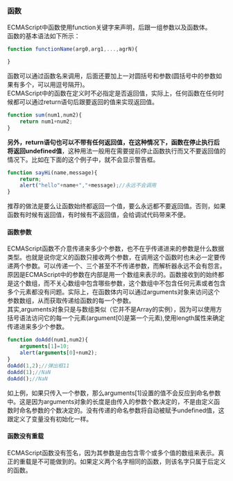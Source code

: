 ### 函数  
ECMAScript中函数使用function关键字来声明，后跟一组参数以及函数体。  
函数的基本语法如下所示：  
```javascript
function functionName(arg0,arg1,...,agrN){

}
```  
函数可以通过函数名来调用，后面还要加上一对圆括号和参数(圆括号中的参数如果有多个，可以用逗号隔开)。  
ECMAScript中的函数在定义时不必指定是否返回值，实际上，任何函数在任何时候都可以通过return语句后跟要返回的值来实现返回值。
```javascript
function sum(num1,num2){
    return num1+num2;
}
```  
**另外，return语句也可以不带有任何返回值，在这种情况下，函数在停止执行后将返回undefined值**，这种用法一般用在需要提前停止函数执行而又不要返回值的情况下。比如在下面的这个例子中，就不会显示警告框。
```javascript
function sayHi(name,message){
    return;
    alert("hello"+name+","+message);//永远不会调用
}
```
推荐的做法是要么让函数始终都返回一个值，要么永远都不要返回值。否则，如果函数有时候有返回值，有时候有不返回值，会给调试代码带来不便。  
#### 函数参数  
ECMAScript函数不介意传递来多少个参数，也不在乎传递进来的参数是什么数据类型。也就是说你定义的函数只接收两个参数，在调用这个函数时也未必一定要传递两个参数。可以传递一个、三个甚至不不传递参数，而解析器永远不会有怨言。原因是ECMAScript中的参数在内部是用一个数组来表示的。函数接收到的始终都是这个数组，而不关心数组中包含哪些参数，这个数组中不包含任何元素或者包含多个元素都没有问题。实际上，在函数体内可以通过arguments对象来访问这个参数数组，从而获取传递给函数的每一个参数。  
其实,arguments对象只是与数组类似（它并不是Array的实例），因为可以使用方括号语法访问它的每一个元素(argument[0]是第一个元素),使用length属性来确定传递进来多少个参数。  
```javascript
function doAdd(num1,num2){
    arguments[1]=10;
    alert(arguments[0]+num2);
}
doAdd(1,2);//弹出框11
doAdd(1);//NaN
doAdd();//NaN
```
如上例，如果只传入一个参数，那么arguments[1]设置的值不会反应到命名参数中。这是因为arguments对象的长度是由传入的参数个数决定的，不是由定义函数时命名参数的个数决定的。没有传递的命名参数将自动被赋予undefined值，这跟定义了变量没有初始化一样。
#### 函数没有重载  
ECMAScript函数没有签名，因为其参数是由包含零个或多个值的数组来表示。真正的重载是不可能做到的。如果定义两个名字相同的函数，则该名字只属于后定义的函数。  

